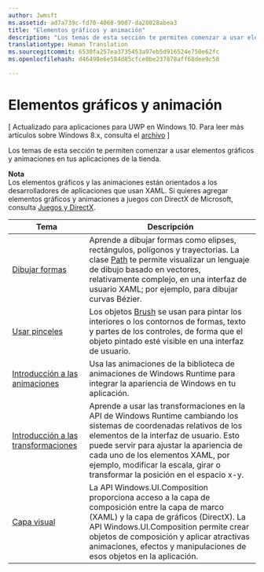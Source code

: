 ```yaml
---
author: Jwmsft
ms.assetid: ad7a739c-fd70-4068-9007-da28028abea3
title: "Elementos gráficos y animación"
description: "Los temas de esta sección te permiten comenzar a usar elementos gráficos y animaciones en tus aplicaciones de la tienda."
translationtype: Human Translation
ms.sourcegitcommit: 6530fa257ea3735453a97eb5d916524e750e62fc
ms.openlocfilehash: d46498e6e584d85cfce0be237878aff68dee9c50

---
```

# Elementos gráficos y animación

\[ Actualizado para aplicaciones para UWP en Windows 10. Para leer más artículos sobre Windows 8.x, consulta el [archivo](http://go.microsoft.com/fwlink/p/?linkid=619132) \]

Los temas de esta sección te permiten comenzar a usar elementos gráficos y animaciones en tus aplicaciones de la tienda.

**Nota**  
Los elementos gráficos y las animaciones están orientados a los desarrolladores de aplicaciones que usan XAML. Si quieres agregar elementos gráficos y animaciones a juegos con DirectX de Microsoft, consulta [Juegos y DirectX](https://msdn.microsoft.com/library/windows/apps/Mt228375).

 

| Tema | Descripción |
|-------|-------------|
| [Dibujar formas](drawing-shapes.md) | Aprende a dibujar formas como elipses, rectángulos, polígonos y trayectorias. La clase [Path](https://msdn.microsoft.com/library/windows/apps/BR243355) te permite visualizar un lenguaje de dibujo basado en vectores, relativamente complejo, en una interfaz de usuario XAML; por ejemplo, para dibujar curvas Bézier. |
| [Usar pinceles](using-brushes.md) | Los objetos [Brush](https://msdn.microsoft.com/library/windows/apps/BR228076) se usan para pintar los interiores o los contornos de formas, texto y partes de los controles, de forma que el objeto pintado esté visible en una interfaz de usuario. |
| [Introducción a las animaciones](animations-overview.md) | Usa las animaciones de la biblioteca de animaciones de Windows Runtime para integrar la apariencia de Windows en tu aplicación. |
| [Introducción a las transformaciones](transforms-overview.md)  | Aprende a usar las transformaciones en la API de Windows Runtime cambiando los sistemas de coordenadas relativos de los elementos de la interfaz de usuario. Esto puede servir para ajustar la apariencia de cada uno de los elementos XAML, por ejemplo, modificar la escala, girar o transformar la posición en el espacio x-y. |
| [Capa visual](visual-layer.md) | La API Windows.UI.Composition proporciona acceso a la capa de composición entre la capa de marco (XAML) y la capa de gráficos (DirectX). La API Windows.UI.Composition permite crear objetos de composición y aplicar atractivas animaciones, efectos y manipulaciones de esos objetos en la aplicación. |

 

 

 







<!--HONumber=Jun16_HO4-->


